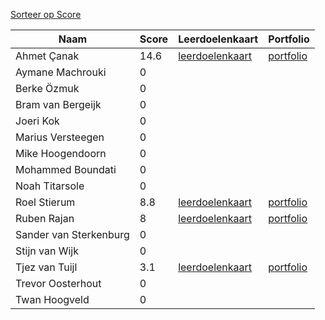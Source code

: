 [Sorteer op Score](Semesteroverzicht_S3_2024_c_-_op_score.html)

| Naam                   |   Score | Leerdoelenkaart                                                      | Portfolio                                                 |
|-----------------------|--------|---------------------------------------------------------------------|----------------------------------------------------------|
| Ahmet Çanak            |    14.6 | [leerdoelenkaart](Ahmet_Çanak/Ahmet_Çanak-leerdoelenkaart.svg)       | [portfolio](Ahmet_Çanak/Ahmet_Çanak-portfolio.html)       |
| Aymane Machrouki       |     0   |                                                                      |                                                           |
| Berke Özmuk            |     0   |                                                                      |                                                           |
| Bram van Bergeijk      |     0   |                                                                      |                                                           |
| Joeri Kok              |     0   |                                                                      |                                                           |
| Marius Versteegen      |     0   |                                                                      |                                                           |
| Mike Hoogendoorn       |     0   |                                                                      |                                                           |
| Mohammed Boundati      |     0   |                                                                      |                                                           |
| Noah Titarsole         |     0   |                                                                      |                                                           |
| Roel Stierum           |     8.8 | [leerdoelenkaart](Roel_Stierum/Roel_Stierum-leerdoelenkaart.svg)     | [portfolio](Roel_Stierum/Roel_Stierum-portfolio.html)     |
| Ruben Rajan            |     8   | [leerdoelenkaart](Ruben_Rajan/Ruben_Rajan-leerdoelenkaart.svg)       | [portfolio](Ruben_Rajan/Ruben_Rajan-portfolio.html)       |
| Sander van Sterkenburg |     0   |                                                                      |                                                           |
| Stijn van Wijk         |     0   |                                                                      |                                                           |
| Tjez van Tuijl         |     3.1 | [leerdoelenkaart](Tjez_van_Tuijl/Tjez_van_Tuijl-leerdoelenkaart.svg) | [portfolio](Tjez_van_Tuijl/Tjez_van_Tuijl-portfolio.html) |
| Trevor Oosterhout      |     0   |                                                                      |                                                           |
| Twan Hoogveld          |     0   |                                                                      |                                                           |